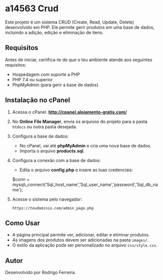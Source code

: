 # a14563 Crud

Este projeto é um sistema CRUD (Create, Read, Update, Delete) desenvolvido em PHP. Ele permite gerir produtos em uma base de dados, incluindo a adição, edição e eliminação de itens.

## Requisitos

Antes de iniciar, certifica-te de que o teu ambiente atende aos seguintes requisitos:
- Hospedagem com suporte a PHP
- PHP 7.4 ou superior
- PhpMyAdmin (para gerir a base de dados)

## Instalação no cPanel

1. Acessa o cPanel.
   **http://cpanel.alojamento-gratis.com/**
   
3. No **Online File Manager**, envia os arquivos do projeto para a pasta `htdocs` ou outra pasta desejada.
4. Configura a base de dados:
   - No cPanel, vai até **phpMyAdmin** e cria uma nova base de dados.
   - Importa o arquivo **products.sql**.
5. Configura a conexão com a base de dados:
   - Edita o arquivo **config.php** e insere as tuas credenciais:
   
    $conn = mysqli_connect('Sql_host_name','Sql_user_name','password','Sql_db_name');

6. Acesse o sistema pelo navegador:
   ```
   https://teudominio.com/admin_page.php
   ```

## Como Usar

- A página principal permite ver, adicionar, editar e eliminar produtos.
- As imagens dos produtos devem ser adicionadas na pasta `images/`.
- O estilo da aplicação pode ser personalizado no arquivo `css/style.css`.

## Autor

Desenvolvido por Rodrigo Ferreira.

